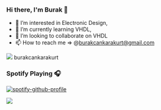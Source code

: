 ### Hi there, I'm Burak 👋

- 👀 I’m interested in Electronic Design,
- 🌱 I’m currently learning VHDL,
- 💞️ I’m looking to collaborate on VHDL
- 📫 How to reach me => @burakcankarakurt@gmail.com

<img src="https://img.shields.io/badge/LinkedIn-0077B5?style=for-the-badge&logo=linkedin&logoColor=white" /> burakcankarakurt

### Spotify Playing 🎧
[![spotify-github-profile](https://spotify-github-profile.vercel.app/api/view?uid=11154712196&cover_image=true&theme=default)](https://github.com/kittinan/spotify-github-profile)

![](https://komarev.com/ghpvc/?username=jellybeanist&style=flat-square)


<!---
jellybeanist/jellybeanist is a ✨ special ✨ repository because its `README.md` (this file) appears on your GitHub profile.
You can click the Preview link to take a look at your changes.
--->
